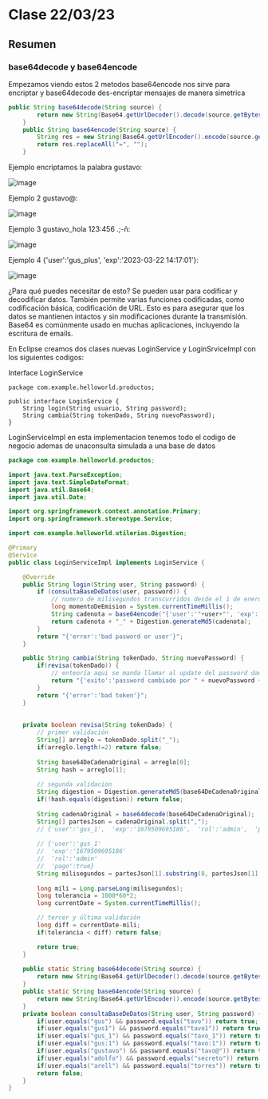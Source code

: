 # Clase 22/03/23 #
## Resumen ##
### base64decode y base64encode ###
Empezamos viendo estos 2 metodos base64encode nos sirve para encriptar y base64decode des-encriptar mensajes de manera simetrica
``` java
public String base64decode(String source) {
        return new String(Base64.getUrlDecoder().decode(source.getBytes()));
    }
    public String base64encode(String source) {
        String res = new String(Base64.getUrlEncoder().encode(source.getBytes()));
        return res.replaceAll("=", "");
    }
```
Ejemplo encriptamos la palabra gustavo:

![image](https://user-images.githubusercontent.com/123017277/227068493-c237ef76-5b99-42c5-a90d-56123193f0ed.png)

Ejemplo 2 gustavo@:

![image](https://user-images.githubusercontent.com/123017277/227076055-935101cc-8fad-47d0-866c-13114c90b82a.png)

Ejemplo 3 gustavo_hola 123:456  .;-ñ:

![image](https://user-images.githubusercontent.com/123017277/227077366-39d946a6-6f9f-45b8-ae90-75b2dac9de42.png)

Ejemplo 4 {'user':'gus_plus', 'exp':'2023-03-22 14:17:01'}:

![image](https://user-images.githubusercontent.com/123017277/227077758-288f2748-d6fd-4c1d-8db8-8b46e064c13b.png)

¿Para qué puedes necesitar de esto? Se pueden usar para codificar y decodificar datos. También permite varias funciones codificadas, como codificación básica, codificación de URL. Esto es para asegurar que los datos se mantienen intactos y sin modificaciones durante la transmisión. Base64 es comúnmente usado en muchas aplicaciones, incluyendo la escritura de emails.

En Eclipse creamos dos clases nuevas LoginService y LoginSrviceImpl con los siguientes codigos:  

Interface LoginService
```
package com.example.helloworld.productos;

public interface LoginService {
    String login(String usuario, String password);
    String cambia(String tokenDado, String nuevoPassword);
}
```
LoginServiceImpl en esta implementacion tenemos todo el codigo de negocio ademas de unaconsulta simulada a una base de datos
```java
package com.example.helloworld.productos;

import java.text.ParseException;
import java.text.SimpleDateFormat;
import java.util.Base64;
import java.util.Date;

import org.springframework.context.annotation.Primary;
import org.springframework.stereotype.Service;

import com.example.helloworld.utilerias.Digestion;

@Primary
@Service
public class LoginServiceImpl implements LoginService {

    @Override
    public String login(String user, String password) {
        if (consultaBaseDeDatos(user, password)) {
            // numero de milisegundos transcurridos desde el 1 de enero de 1970 hasta el milisegundo actual
            long momentoDeEmision = System.currentTimeMillis();
            String cadenota = base64encode("{'user':'"+user+"', 'exp':'"+momentoDeEmision+"', 'rol':'admin', 'pago':true}");
            return cadenota + "_" + Digestion.generateMd5(cadenota);
        }
        return "{'error':'bad pasword or user'}";
    }

    public String cambia(String tokenDado, String nuevoPassword) {
        if(revisa(tokenDado)) {
            // enteoría aqui se manda llamar al update del password dado.
            return "{'exito':'password cambiado por " + nuevoPassword + "'}";
        }
        return "{'error':'bad token'}";
    }
    
    
    private boolean revisa(String tokenDado) {
        // primer validación
        String[] arreglo = tokenDado.split("_");
        if(arreglo.length!=2) return false;
        
        String base64DeCadenaOriginal = arreglo[0];
        String hash = arreglo[1];
        
        // segunda validacion
        String digestion = Digestion.generateMd5(base64DeCadenaOriginal);
        if(!hash.equals(digestion)) return false;
        
        String cadenaOriginal = base64decode(base64DeCadenaOriginal);
        String[] partesJson = cadenaOriginal.split(",");
        // {'user':'gus_1',  'exp':'1679509695186',  'rol':'admin',  'pago':true}
        
        // {'user':'gus_1'
        //  'exp':'1679509695186' 
        //  'rol':'admin'
        //  'pago':true}
        String milisegundos = partesJson[1].substring(8, partesJson[1].length()-1);
        
        long mili = Long.parseLong(milisegundos);
        long tolerancia = 1000*60*2;
        long currentDate = System.currentTimeMillis();

        // tercer y última validación
        long diff = currentDate-mili;
        if(tolerancia < diff) return false;

        return true;
    }
    
    public static String base64decode(String source) {
        return new String(Base64.getUrlDecoder().decode(source.getBytes()));
    }
    public static String base64encode(String source) {
        return new String(Base64.getUrlEncoder().encode(source.getBytes())).replaceAll("=", "");
    }
    private boolean consultaBaseDeDatos(String user, String password) {
        if(user.equals("gus") && password.equals("tavo")) return true;
        if(user.equals("gus1") && password.equals("tavo1")) return true;
        if(user.equals("gus_1") && password.equals("tavo_1")) return true;
        if(user.equals("gus:1") && password.equals("tavo:1")) return true;
        if(user.equals("gustavo") && password.equals("tavo@")) return true;
        if(user.equals("adolfo") && password.equals("secreto")) return true;
        if(user.equals("arell") && password.equals("torres")) return true;
        return false;
    }
}
```
###
